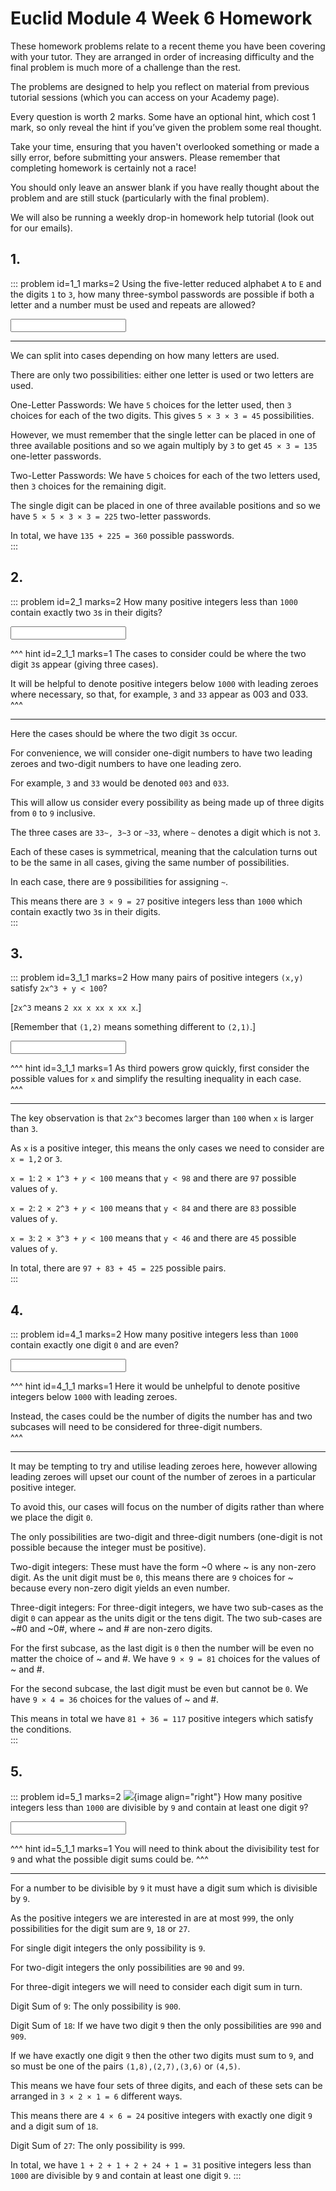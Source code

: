 # Euclid Module 4 Week 6 Homework

These homework problems relate to a recent theme you have been covering with your tutor. They are arranged in order of increasing difficulty and the final problem is much more of a challenge than the rest.  

The problems are designed to help you reflect on material from previous tutorial sessions (which you can access on your Academy page).  

Every question is worth 2 marks. Some have an optional hint, which cost 1 mark, so only reveal the hint if you’ve given the problem some real thought.   

Take your time, ensuring that you haven't overlooked something or made a silly error, before submitting your answers. Please remember that completing homework is certainly not a race!  

You should only leave an answer blank if you have really thought about the problem and are still stuck (particularly with the final problem).  

We will also be running a weekly drop-in homework help tutorial (look out for our emails).  


## 1.
::: problem id=1_1 marks=2
Using the five-letter reduced alphabet `A` to `E` and the digits `1` to `3`, how many three-symbol passwords are possible if both a letter and a number must be used and repeats are allowed?  

<input type="number" solution="360"/>  

---

We can split into cases depending on how many letters are used.  

There are only two possibilities: either one letter is used or two letters are used.  

One-Letter Passwords: We have `5` choices for the letter used, then `3` choices for each of the two digits. This gives `5 × 3 × 3 = 45` possibilities.  

However, we must remember that the single letter can be placed in one of three available positions and so we again multiply by `3` to get `45 × 3 = 135` one-letter passwords.  

Two-Letter Passwords: We have `5` choices for each of the two letters used, then `3` choices for the remaining digit.  

The single digit can be placed in one of three available positions and so we have `5 × 5 × 3 × 3 = 225` two-letter passwords.  

In total, we have `135 + 225 = 360` possible passwords.  
:::


## 2.
::: problem id=2_1 marks=2
How many positive integers less than `1000` contain exactly two `3`s in their digits?  

<input type="number" solution="27"/>

^^^ hint id=2_1_1 marks=1
The cases to consider could be where the two digit `3`s appear (giving three cases).  

It will be helpful to denote positive integers below `1000` with leading zeroes where necessary, so that, for example, `3` and `33` appear as 003 and 033.  
^^^

---

Here the cases should be where the two digit `3`s occur.  

For convenience, we will consider one-digit numbers to have two leading zeroes and two-digit numbers to have one leading zero.  

For example, `3` and `33` would be denoted `003` and `033`.  

This will allow us consider every possibility as being made up of three digits from `0` to `9` inclusive.  

The three cases are `33~, 3~3` or `~33`, where `~` denotes a digit which is not `3`.  

Each of these cases is symmetrical, meaning that the calculation turns out to be the same in all cases, giving the same number of possibilities.  

In each case, there are `9` possibilities for assigning `~`.  

This means there are `3 × 9 = 27` positive integers less than `1000` which contain exactly two `3`s in their digits.  
:::


## 3.
::: problem id=3_1_1 marks=2
How many pairs of positive integers `(x,y)` satisfy `2x^3 + y < 100`?  

[`2x^3` means `2 xx x xx x xx x`.]  

[Remember that `(1,2)` means something different to `(2,1)`.]  
 
<input type="number" solution="225"/>  

^^^ hint id=3_1_1 marks=1
As third powers grow quickly, first consider the possible values for `x` and simplify the resulting inequality in each case.  
^^^

---

The key observation is that `2x^3` becomes larger than `100` when `x` is larger than `3`.  
 
As `x` is a positive integer, this means the only cases we need to consider are `x = 1,2` or `3`.  

`x = 1`: `2 × 1^3 + 𝑦 < 100` means that `y < 98` and there are `97` possible values of `y`.  

`x = 2`: `2 × 2^3 + 𝑦 < 100` means that `y < 84` and there are `83` possible values of `y`.  

`x = 3`: `2 × 3^3 + 𝑦 < 100` means that `y < 46` and there are `45` possible values of `y`.  

In total, there are `97 + 83 + 45 = 225` possible pairs.  
:::


## 4.
::: problem id=4_1 marks=2
How many positive integers less than `1000` contain exactly one digit `0` and are even?  

<input type="number" solution="117"/> 

^^^ hint id=4_1_1 marks=1
Here it would be unhelpful to denote positive integers below `1000` with leading zeroes.  

Instead, the cases could be the number of digits the number has and two subcases will need to be considered for three-digit numbers.  
^^^

---
It may be tempting to try and utilise leading zeroes here, however allowing leading zeroes will upset our count of the number of zeroes in a particular positive integer.  

To avoid this, our cases will focus on the number of digits rather than where we place the digit `0`.  

The only possibilities are two-digit and three-digit numbers (one-digit is not possible because the integer must be positive).  

Two-digit integers: These must have the form ~0 where ~ is any non-zero digit. As the unit digit must be `0`, this means there are `9` choices for ~ because every non-zero digit yields an even number.  

Three-digit integers: For three-digit integers, we have two sub-cases as the digit `0` can appear as the units digit or the tens digit. The two sub-cases are ~#0 and ~0#, where ~ and # are non-zero digits.  
 
For the first subcase, as the last digit is `0` then the number will be even no matter the choice of ~ and #. We have `9 × 9 = 81` choices for the values of ~ and #.  

For the second subcase, the last digit must be even but cannot be `0`. We have `9 × 4 = 36` choices for the values of ~ and #.  

This means in total we have `81 + 36 = 117` positive integers which satisfy the conditions.  
:::


## 5.
::: problem id=5_1 marks=2
![](/resources/academy-4-week-2/4-skull.png){image align="right"} 
How many positive integers less than `1000` are divisible by `9` and contain at least one digit `9`?  

<input type="number" solution="31"/> 

^^^ hint id=5_1_1 marks=1
You will need to think about the divisibility test for `9` and what the possible digit sums could be.
^^^

---

For a number to be divisible by `9` it must have a digit sum which is divisible by `9`.  

As the positive integers we are interested in are at most `999`, the only possibilities for the digit sum are `9`, `18` or `27`.  

For single digit integers the only possibility is `9`.  

For two-digit integers the only possibilities are `90` and `99`.  
 
For three-digit integers we will need to consider each digit sum in turn.  

Digit Sum of `9`: The only possibility is `900`.  

Digit Sum of `18`: If we have two digit `9` then the only possibilities are `990` and `909`.  

If we have exactly one digit `9` then the other two digits must sum to `9`, and so must be one of the pairs `(1,8),(2,7),(3,6)` or `(4,5)`.  

This means we have four sets of three digits, and each of these sets can be arranged in `3 × 2 × 1 = 6` different ways.  

This means there are `4 × 6 = 24` positive integers with exactly one digit `9` and a digit sum of `18`.

Digit Sum of `27`: The only possibility is `999`.  

In total, we have `1 + 2 + 1 + 2 + 24 + 1 = 31` positive integers less than `1000` are divisible by `9` and contain at least one digit `9`.
:::